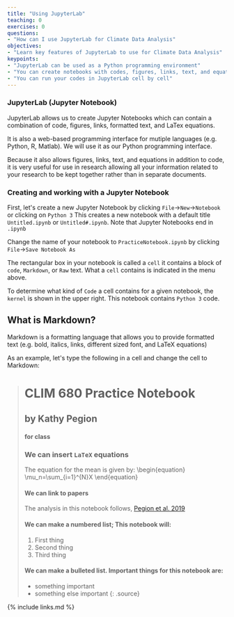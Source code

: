 ```yaml
---
title: "Using JupyterLab"
teaching: 0
exercises: 0
questions:
- "How can I use JupyterLab for Climate Data Analysis"
objectives:
- "Learn key features of JupyterLab to use for Climate Data Analysis"
keypoints:
- "JupyterLab can be used as a Python programming environment"
- "You can create notebooks with codes, figures, links, text, and equations"
- "You can run your codes in JupyterLab cell by cell"
---
```


### JupyterLab (Jupyter Notebook)

JupyterLab allows us to create Jupyter Notebooks which can contain a combination of code, figures, links, formatted text, and LaTex equations.   

It is also a web-based programming interface for mutiple languages (e.g. Python, R, Matlab).  We will use it as our Python programming interface.

Because it also allows figures, links, text, and equations in addition to code, it is very useful for use in research allowing all your information related to your research to be kept together rather than in separate documents. 

### Creating and working with a Jupyter Notebook

First, let's create a new Jupyter Notebook by clicking `File`->`New`->`Notebook` or clicking on `Python 3`
This creates a new notebook with a default title `Untitled.ipynb` or `Untitled#.ipynb`. Note that Jupyter Notebooks end in `.ipynb`

Change the name of your notebook to `PracticeNotebook.ipynb` by clicking `File`->`Save Notebook As`  

The rectangular box in your notebook is called a `cell` it contains a block of `code`, `Markdown`, or `Raw` text.  What a `cell` contains is indicated in the menu above. 

To determine what kind of `Code` a cell contains for a given notebook, the `kernel` is shown in the upper right.  This notebook contains `Python 3` code.

## What is Markdown?

Markdown is a formatting language that allows you to provide formatted text (e.g. bold, italics, links, different sized font, and LaTeX equations)

As an example, let's type the following in a cell and change the cell to Markdown:
> # CLIM 680 Practice Notebook
> ## by Kathy Pegion
> #### for class
>
> ### We can insert `LaTeX` equations
> The equation for the mean is given by: 
> \begin{equation} \mu_n=\sum_{i=1}^{N}X \end{equation}
> 
> #### We can link to papers
> The analysis in this notebook follows, [Pegion et al. 2019](https://doi.org/10.1175/BAMS-D-18-0270.1)
> 
> #### We can make a numbered list; This notebook will:
> 1. First thing
> 2. Second thing
> 3. Third thing
> 
> #### We can make a bulleted list. Important things for this notebook are:
> * something important
> * something else important
{: .source}

{% include links.md %}
